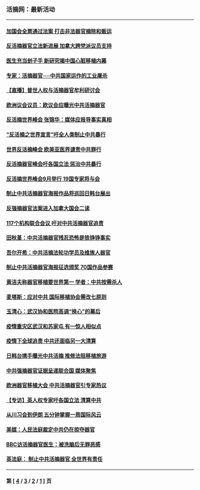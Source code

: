 ### 活摘网：最新活动
---
#### [加国会全票通过法案 打击非法器官摘除和贩运](../../pages/nf5883/n13884924.md?12290430) 
#### [反活摘器官立法新进展 加拿大跨党派议员支持](../../pages/nf5883/n13876061.md?12290430) 
#### [医生充当刽子手 新研究揭中国心脏移植内幕](../../pages/nf5883/n13772291.md?12290430) 
#### [专家：活摘器官──中共国家运作的工业屠杀](../../pages/nf5883/n13761178.md?12290430) 
#### [【直播】普世人权与活摘器官牟利研讨会](../../pages/nf5883/n13425146.md?12290430) 
#### [欧洲议会议员：欧议会应曝光中共活摘器官](../../pages/nf5883/n13336571.md?12290430) 
#### [反活摘世界峰会 张锦华：媒体应报导事实真相](../../pages/nf5883/n13278502.md?12290430) 
#### [“反活摘之世界宣言”吁全人类制止中共暴行](../../pages/nf5883/n13259730.md?12290430) 
#### [世界反活摘峰会 欧美亚医界谴责中共罪行](../../pages/nf5883/n13253550.md?12290430) 
#### [反活摘器官峰会吁各国立法 惩治中共暴行](../../pages/nf5883/n13245052.md?12290430) 
#### [反活摘世界峰会9月举行 19国专家将与会](../../pages/nf5883/n13201492.md?12290430) 
#### [制止中共活摘器官海报作品将巡回日韩台展出](../../pages/nf5883/n13177791.md?12290430) 
#### [反强摘器官法案进入加拿大国会二读](../../pages/nf5883/n13033450.md?12290430) 
#### [117个机构联合会议 吁对中共活摘器官追责](../../pages/nf5883/n12775087.md?12290430) 
#### [田秋堇：中共活摘器官残忍恐怖是铁铮铮事实](../../pages/nf5883/n12702148.md?12290430) 
#### [吾尔开希：中共活摘法轮功学员及维族人器官](../../pages/nf5883/n12693197.md?12290430) 
#### [制止中共活摘器官海报征选颁奖 70国作品参赛](../../pages/nf5883/n12692050.md?12290430) 
#### [黄洁夫称器官移植要世界第一 学者：中共按需杀人](../../pages/nf5883/n12572329.md?12290430) 
#### [麦塔斯：应对中共 国际移植协会需改七原则](../../pages/nf5883/n12514711.md?12290430) 
#### [玉清心：武汉协和医院高调“换心”的幕后](../../pages/nf5883/n12298730.md?12290430) 
#### [疫情重灾区武汉和苏家屯 有一惊人相似点](../../pages/nf5883/n12150824.md?12290430) 
#### [疫情下全球追责 中共还面临另一大清算](../../pages/nf5883/n12070397.md?12290430) 
#### [日韩台携手曝光中共活摘 推修法阻移植旅游](../../pages/nf5883/n11712046.md?12290430) 
#### [中共强摘器官证据呈递联合国 媒体聚焦](../../pages/nf5883/n11546426.md?12290430) 
#### [欧洲器官移植大会 中共活摘器官引专家热议](../../pages/nf5883/n11539095.md?12290430) 
#### [【专访】英人权专家吁各国立法 清算中共](../../pages/nf5883/n11367315.md?12290430) 
#### [从川习会到伊朗 五分钟掌握一周国际风云](../../pages/nf5883/n11338520.md?12290430) 
#### [美媒：人民法庭裁定中共仍在掠夺器官](../../pages/nf5883/n11334897.md?12290430) 
#### [BBC访活摘器官医生：被洗脑后无罪恶感](../../pages/nf5883/n11335935.md?12290430) 
#### [英法庭： 制止中共活摘器官 全世界有责任](../../pages/nf5883/n11330691.md?12290430) 

---
#### 第 [ [4](./4.md?12290430) / [3](./3.md?12290430) / [2](./2.md?12290430) / [1](./1.md?12290430) ] 页
